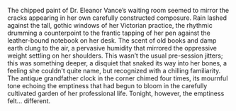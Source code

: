 The chipped paint of Dr. Eleanor Vance’s waiting room seemed to mirror the cracks appearing in her own carefully constructed composure.  Rain lashed against the tall, gothic windows of her Victorian practice, the rhythmic drumming a counterpoint to the frantic tapping of her pen against the leather-bound notebook on her desk.  The scent of old books and damp earth clung to the air, a pervasive humidity that mirrored the oppressive weight settling on her shoulders.  This wasn’t the usual pre-session jitters;  this was something deeper, a disquiet that snaked its way into her bones, a feeling she couldn't quite name, but recognized with a chilling familiarity.  The antique grandfather clock in the corner chimed four times, its mournful tone echoing the emptiness that had begun to bloom in the carefully cultivated garden of her professional life.  Tonight, however, the emptiness felt… different.
